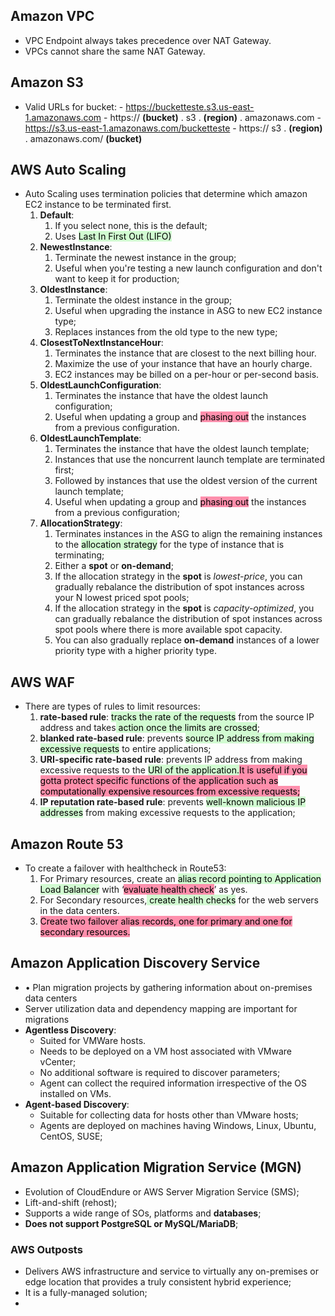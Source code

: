 ## Amazon VPC
- VPC Endpoint always takes precedence over NAT Gateway.
- VPCs cannot share the same NAT Gateway.



## Amazon S3
- Valid URLs for bucket:
		- https://bucketteste.s3.us-east-1.amazonaws.com
			- https:// **(bucket)** . s3 . **(region)** . amazonaws.com
		- https://s3.us-east-1.amazonaws.com/bucketteste
			- https:// s3 . **(region)** . amazonaws.com/ **(bucket)**



## AWS Auto Scaling
- Auto Scaling uses termination policies that determine which amazon EC2 instance to be terminated first.
	1. **Default**:
		1. If you select none, this is the default;
		2. Uses <mark style="background: #BBFABBA6;">Last In First Out (LIFO)</mark>
	2. **NewestInstance**:
		1. Terminate the newest instance in the group;
		2. Useful when you're testing a new launch configuration and don't want to keep it for production;
	3. **OldestInstance**:
		1. Terminate the oldest instance in the group;
		2. Useful when upgrading the instance in ASG to new EC2 instance type;
		3. Replaces instances from the old type to the new type;
	4. **ClosestToNextInstanceHour**:
		1. Terminates the instance that are closest to the next billing hour.
		2. Maximize the use of your instance that have an hourly charge.
		3. EC2 instances may be billed on a per-hour or per-second basis.
	5. **OldestLaunchConfiguration**: 
		1. Terminates the instance that have the oldest launch configuration;
		2. Useful when updating a group and <mark style="background: #FF5582A6;">phasing out</mark> the instances from a previous configuration.
	6. **OldestLaunchTemplate**: 
		1. Terminates the instance that have the oldest launch template;
		2. Instances that use the noncurrent launch template are terminated first;
		3. Followed by instances that use the oldest version of the current launch template;
		4. Useful when updating a group and <mark style="background: #FF5582A6;">phasing out</mark> the instances from a previous configuration;
	7. **AllocationStrategy**:
		1. Terminates instances in the ASG to align the remaining instances to the <mark style="background: #BBFABBA6;">allocation strategy</mark> for the type of instance that is terminating;
		2. Either a **spot** or **on-demand**;
		3. If the allocation strategy in the **spot** is *lowest-price*, you can gradually rebalance the distribution of spot instances across your N lowest priced spot pools;
		4. If the allocation strategy in the **spot** is *capacity-optimized*, you can gradually rebalance the distribution of spot instances across spot pools where there is more available spot capacity.
		5. You can also gradually replace **on-demand** instances of a lower priority type with a higher priority type.

## AWS WAF
- There are types of rules to limit resources:
	1. **rate-based rule**: <mark style="background: #BBFABBA6;">tracks the rate of the requests</mark> from the source IP address and takes<mark style="background: #BBFABBA6;"> action once the limits are crossed</mark>;
	2. **blanked rate-based rule**: prevents <mark style="background: #BBFABBA6;">source IP address from making excessive requests</mark> to entire applications;
	3. **URI-specific rate-based rule**: prevents IP address from making excessive requests to the <mark style="background: #BBFABBA6;">URI of the application.</mark><mark style="background: #FF5582A6;">It is useful if you gotta protect specific functions of the application such as computationally expensive resources from excessive requests;</mark>
	4. **IP reputation rate-based rule**: prevents <mark style="background: #BBFABBA6;">well-known malicious IP addresses</mark> from making excessive requests to the application;

## Amazon Route 53
- To create a failover with healthcheck in Route53:
	1. For Primary resources, create an <mark style="background: #BBFABBA6;">alias record pointing to Application Load Balancer</mark> with ‘<mark style="background: #FF5582A6;">evaluate health check</mark>’ as yes.
	2. For Secondary resources,<mark style="background: #BBFABBA6;"> create health checks</mark> for the web servers in the data centers.
	3. <mark style="background: #FF5582A6;">Create two failover alias records, one for primary and one for secondary resources.</mark>

## Amazon Application Discovery Service
- • Plan migration projects by gathering information about on-premises data centers
- Server utilization data and dependency mapping are important for migrations
- **Agentless Discovery**: 
	- Suited for VMWare hosts.
	- Needs to be deployed on a VM host associated with VMware vCenter;
	- No additional software is required to discover parameters;
	- Agent can collect the required information irrespective of the OS installed on VMs.
- **Agent-based Discovery**:
	- Suitable for collecting data for hosts other than VMware hosts;
	- Agents are deployed on machines having Windows, Linux, Ubuntu, CentOS, SUSE;

## Amazon Application Migration Service (MGN)
- Evolution of CloudEndure or AWS Server Migration Service (SMS);
- Lift-and-shift (rehost);
- Supports a wide range of SOs, platforms and **databases**;
- **Does not support PostgreSQL or MySQL/MariaDB**;


### AWS Outposts
- Delivers AWS infrastructure and service to virtually any on-premises or edge location that provides a truly consistent hybrid experience;
- It is a fully-managed solution;
- 